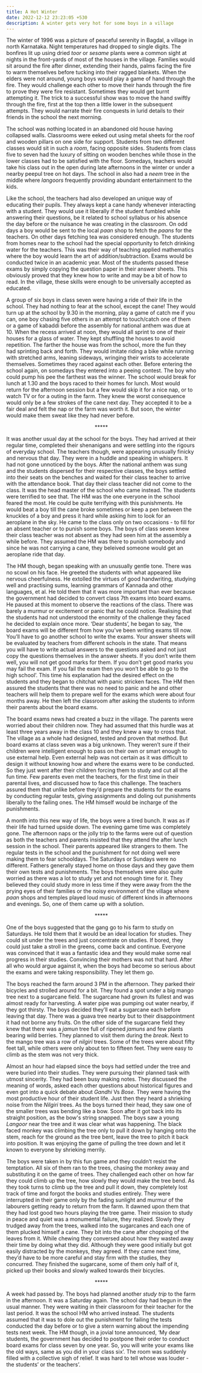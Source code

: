 ```yaml
---
title: A Hot Winter
date: 2022-12-12 23:23:05 +530
description: A winter gets very hot for some boys in a village
---
```


The winter of 1996 was a picture of peaceful serenity in Bagdal, a village in north Karnataka. Night temperatures had dropped to single digits. The bonfires lit up using dried *toor* or *sesame* plants were a common sight at nights in the front-yards of most of the houses in the village. Families would sit around the fire after dinner, extending their hands, palms facing the fire to warm themselves before tucking into their ragged blankets. When the elders were not around, young boys would play a game of hand through the fire. They would challenge each other to move their hands through the fire to prove they were fire resistant. Sometimes they would get burnt attempting it. The trick to a successful show was to move the hand swiftly through the fire, first at the top then a little lower in the subsequent attempts. They would narrate their fire conquests in lurid details to their friends in the school the next morning.

The school was nothing located in an abandoned old house having collapsed walls. Classrooms were eeked out using metal sheets for the roof and wooden pillars on one side for support. Students from two different classes would sit in such a *room*, facing opposite sides. Students from class five to seven had the luxury of sitting on wooden benches while those in the lower classes had to be satisfied with the floor. Somedays, teachers would take his class out in the open during late afternoons in the winter or under a nearby peepul tree on hot days. The school in also had a *neem* tree in the middle where *langoors* frequently providing abundant entertainment to the kids.

Like the school, the teachers had also developed an unique way of educating their pupils. They always kept a cane handy whenever interacting with a student. They would use it liberally if the student fumbled while answering their questions, be it related to school syllabus or his absence the day before or the nuisance he was creating in the classroom. On odd days a boy would be sent to the local *paan* shop to fetch the *paans* for the teachers. On other days fetching tea was considered enough. The students from homes near to the school had the special opportunity to fetch drinking water for the teachers. This was their way of teaching applied mathematics where the boy would learn the art of addition/subtraction. Exams would be conducted twice in an academic year. Most of the students passed these exams by simply copying the question paper in their answer sheets. This obviously proved that they knew how to write and may be a bit of how to read. In the village, these skills were enough to be universally accepted as educated.

A group of six boys in class seven were having a ride of their life in the school. They had nothing to fear at the school, except the cane! They would turn up at the school by 9.30 in the morning, play a game of catch me if you can, one boy chasing five others in an attempt to touch/catch one of them or a game of kabaddi before the assembly for national anthem was due at 10. When the recess arrived at noon, they would all sprint to one of their houses for a glass of water. They kept shuffling the houses to avoid repetition. The farther the house was from the school, more the fun they had sprinting back and forth. They would imitate riding a bike while running with stretched arms, leaning sideways, wringing their wrists to accelerate themselves. Sometimes they raced against each other. Before entering the school again, on somedays they entered into a peeing contest. The boy who could pump his pee the farthest was the winner. The school would break for lunch at 1.30 and the boys raced to their homes for lunch. Most would return for the afternoon session but a few would skip it for a nice nap, or to watch TV or for a outing in the farm. They knew the worst consequence would only be a few strokes of the cane next day. They accepted it to be a fair deal and felt the nap or the farm was worth it. But soon, the winter would make them sweat like they had never before.

<p style="text-align: center;">*****</p>

It was another usual day at the school for the boys. They had arrived at their regular time, completed their shenanigans and were settling into the rigours of everyday school. The teachers though, were appearing unusually finicky and nervous that day. They were in a huddle and speaking in whispers. It had not gone unnoticed by the boys. After the national anthem was sung and the students dispersed for their respective classes, the boys settled into their seats on the benches and waited for their class teacher to arrive with the attendance book. That day their class teacher did not come to the class. It was the head master of the school who came instead. The students were terrified to see that. The HM was the one everyone in the school feared the most. He could be quite terrifying with this punishments. He would beat a boy till the cane broke sometimes or keep a pen between the knuckles of a boy and press it hard while asking him to look for an aeroplane in the sky. He came to the class only on two occasions - to fill for an absent teacher or to punish some boys. The boys of class seven knew their class teacher was not absent as they had seen him at the assembly a while before. They assumed the HM was there to punish somebody and since he was not carrying a cane, they beleived someone would get an aeroplane ride that day.

The HM though, began speaking with an unusually gentle tone. There was no scowl on his face. He greeted the students with what appeared like nervous cheerfulness. He extolled the virtues of good handwriting, studying well and practising sums, learning grammars of Kannada and other languages, et al. He told them that it was more important than ever because the government had decided to convert class 7th exams into board exams. He paused at this moment to observe the reactions of the class. There was barely a murmur or excitement or panic that he could notice. Realising that the students had not understood the enormity of the challenge they faced he decided to explain once more. ‘Dear students’, he began to say, ‘the board exams will be different from how you’ve been writing exams till now. You’ll have to go another school to write the exams. Your answer sheets will be evaluated by teachers from different schools in the state. That means you will have to write actual answers to the questions asked and not just copy the questions themselves in the answer sheets. If you don’t write them well, you will not get good marks for them. If you don’t get good marks you may fail the exam. If you fail the exam then you won’t be able to go to the high school’. This time his explanation had the desired effect on the students and they began to chitchat with panic stricken faces. The HM then assured the students that there was no need to panic and he and other teachers will help them to prepare well for the exams which were about four months away. He then left the classroom after asking the students to inform their parents about the board exams.

The board exams news had created a buzz in the village. The parents were worried about their children now. They had assumed that this hurdle was at least three years away in the class 10 and they knew a way to cross that. The village as a whole had designed, tested and proven that method. But board exams at class seven was a big unknown. They weren’t sure if their children were intelligent enough to pass on their own or smart enough to use external help. Even external help was not certain as it was difficult to design it without knowing how and where the exams were to be conducted. So they just went after their children forcing them to study and cut all the fun time. Few parents even met the teachers, for the first time in their parental lives, and discussed how to face this challenge. The teachers assured them that unlike before they’d prepare the students for the exams by conducting regular tests, giving assignments and doling out punishments liberally to the failing ones. The HM himself would be incharge of the punishments.

A month into this new way of life, the boys were a tired bunch. It was as if their life had turned upside down. The evening game time was completely gone. The afternoon naps or the jolly trip to the farms were out of question as both the teachers and parents insisted that they attend the after lunch session in the school. Their parents appeared like strangers to them. The regular tests in the school and the punishment for not doing well were making them to fear schooldays. The Saturdays or Sundays were no different. Fathers generally stayed home on those days and they gave them their own tests and punishments. The boys themselves were also quite worried as there was a lot to study yet and not enough time for it. They believed they could study more in less time if they were away from the the prying eyes of their families or the noisy environment of the village where *paan* shops and temples played loud music of different kinds in afternoons and evenings. So, one of them came up with a solution.

<p style="text-align: center;">*****</p>

One of the boys suggested that the gang go to his farm to study on Saturdays. He told them that it would be an ideal location for studies. They could sit under the trees and just concentrate on studies. If bored, they could just take a stroll in the greens, come back and continue. Everyone was convinced that it was a fantastic idea and they would make some real progress in their studies. Convincing their mothers was not that hard. After all who would argue against it, when the boys had become so serious about the exams and were taking responsibility. They let them go.

The boys reached the farm around 3 PM in the afternoon. They parked their bicycles and strolled around for a bit. They found a spot under a big mango tree next to a sugarcane field. The sugarcane had grown its fullest and was almost ready for harvesting. A water pipe was pumping out water nearby, if they got thirsty. The boys decided they’ll eat a sugarcane each before leaving that day. There was a guava tree nearby but to their disappointment it had not borne any fruits. On the other side of the sugarcane field they knew that there was a *jamun* tree full of ripened *jamuns* and few plants bearing wild berries. They planned to visit them during the *break*. Next to the mango tree was a row of *nilgiri* trees. Some of the trees were about fifty feet tall, while others were only about ten to fifteen feet. They were easy to climb as the stem was not very thick.

Almost an hour had elapsed since the boys had settled under the tree and were buried into their studies. They were pursuing their planned task with utmost sincerity. They had been busy making notes. They discussed the meaning of words, asked each other questions about historical figures and even got into a quick debate about *Gandhi* Vs *Bose*. They were having the most productive hour of their student life. Just then they heard a shrieking noise from the *Nilgiri* trees. As the boys turned their head, they saw one of the smaller trees was bending like a bow. Soon after it got back into its straight position, as the bow's string snapped. The boys saw a young *Langoor* near the tree and it was clear what was happening. The black faced monkey was climbing the tree only to pull it down by hanging onto the stem, reach for the ground as the tree bent, leave the tree to pitch it back into position. It was enjoying the game of pulling the tree down and let it known to everyone by shrieking merrily.

The boys were taken in by this fun game and they couldn’t resist the temptation. All six of them ran to the trees, chasing the monkey away and substituting it on the game of trees. They challenged each other on how far they could climb up the tree, how slowly they would make the tree bend. As they took turns to climb up the tree and pull it down, they completely lost track of time and forgot the books and studies entirely. They were interrupted in their game only by the fading sunlight and murmur of the labourers getting ready to return from the farm. It dawned upon them that they had lost good two hours playing the tree game. Their mission to study in peace and quiet was a monumental failure, they realized. Slowly they trudged away from the trees, walked into the sugarcanes and each one of them plucked himself a cane. They bit into the cane after chopping of the leaves from it. While chewing they conversed about how they wasted away their time by doing what they did. Although they were good initially but got easily distracted by the monkeys, they agreed. If they came next time, they’d have to be more careful and stay firm with the studies, they concurred. They finished the sugarcane, some of them only half of it, picked up their books and slowly walked towards their bicycles.

<p style="text-align: center;">*****</p>

A week had passed by. The boys had planned another *study trip* to the farm in the afternoon.  It was a Saturday again. The school day had begun in the usual manner. They were waiting in their classroom for their teacher for the last period. It was the school HM who arrived instead. The students assumed that it was to dole out the punishment for failing the tests conducted the day before or to give a stern warning about the impending tests next week. The HM though, in a jovial tone announced, ‘My dear students, the government has decided to postpone their order to conduct board exams for class seven by one year. So, you will write your exams like the old ways, same as you did in your class six’. The room was suddenly filled with a collective sigh of relief. It was hard to tell whose was louder - the students’ or the teachers’.